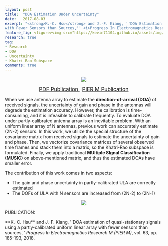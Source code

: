 ```yaml
---
layout: post
title:  "DOA Estimation Under Uncertainty"
date:   2017-08-03
excerpt: "<strong>K.-C. Hsu</strong> and J.-F. Kiang, ''DOA Estimation of Quasi-Stationary Signals Using a Partly-Calibrated Uniform Linear Array
with Fewer Sensors than Sources,'' <i>Progress In Electromagnetics Research M (PIER M)</i>, vol. 63, pp. 185-193, 2018."
feature_fig: <figure><img src="https://kevin71104.github.io/assets/img/DOA_UNCERTAINTY/Estimation_Compare.jpg"></figure>
research: true
tag:
- Research
- DOA
- Uncertainty
- Khatri-Rao Subspace
comments: true
---
```

<center>
<figure>
	<img src="{{site.url}}/assets/img/DOA_UNCERTAINTY/flow_chart.jpg">
</figure>
</center>

<center>
	<a href="{{site.url}}/assets/document/DOA_UNCERTAINTY.pdf" target="_blank" class="btn btn-danger">
		<span style="font-size: 120%;">
		PDF Publication
		</span>
	</a>
	&nbsp;
	<a href="http://www.jpier.org/PIERM/pier.php?paper=17080306" target="_blank" class="btn btn-warning">
		<span style="font-size: 120%;">
		PIER M Publication
		</span>
	</a>
</center>

When we use antenna array to estimate the **direction-of-arrival (DOA)** of received signals, 
the uncertainty of gain and phase in the antennas will degrade the estimation accuracy.
However, the calibration is time-consuming, and it is infeasible to calibrate frequently.
To evaluate DOA under partly-calibrated antenna array is an inevitable problem.
With an uniform linear array of N antennas, previous work can accurately estimate (2N-2) sensors.
In this work, we utilize the special structure of the covariance matrix from received signals to estimate the uncertainty of gain and phase.
Then, we vectorize covariance matrices of several observed time frames and stack them into a matrix, 
so the Khatri-Rao subspace is formulated.
Finally, we apply traditional **MUltiple SIgnal Classification (MUSIC)** on above-mentioned matrix, 
and thus the estimated DOAs have smaller error.

The contribution of this work comes in two aspects:
- The gain and phase uncertainty in partly-calibrated ULA are correctly estimated
- The DOFs of ULA with N sensors are increased from (2N-2) to (2N-1)

<center>
<figure>
	<img src="{{site.url}}/assets/img/DOA_UNCERTAINTY/Estimation_Compare.jpg">
</figure>
</center>

<p class="double_underline">PUBLICATION:</p>
**K.-C. Hsu** and J.-F. Kiang, 
''DOA estimation of quasi-stationary signals using a partly-calibrated uniform linear array
with fewer sensors than sources,'' 
<i>Progress In Electromagnetics Research M (PIER M)</i>, vol. 63, pp. 185-193, 2018.


